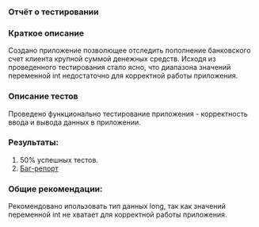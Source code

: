 ### Отчёт о тестировании
### Краткое описание
Создано приложение позволющее отследить пополнение банковского счет клиента крупной суммой денежных средств.
Исходя из проведенного тестирования стало ясно, что диапазона значений переменной int недостаточно для корректной
работы приложения.

### Описание тестов
Проведено функционально тестирование приложения - корректность ввода и вывода данных в приложении.
### Результаты:
1. 50% успешных тестов.
2. [Баг-репорт](https://github.com/ktonyi/moneytransfer/issues/1)

### Общие рекомендации:
Рекомендовано ипользовать тип данных long, так как значений переменной int не хватает для корректной работы
приложения.


